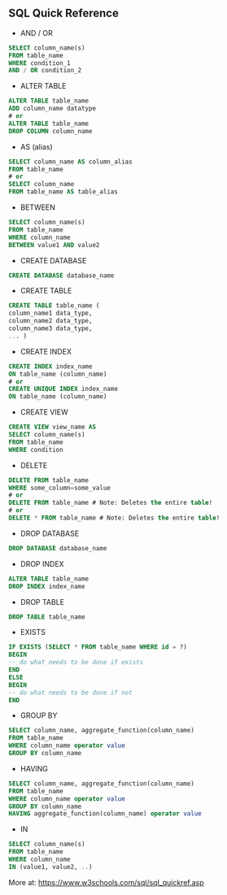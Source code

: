 ## SQL Quick Reference

- AND / OR
```sql
SELECT column_name(s)
FROM table_name
WHERE condition_1
AND / OR condition_2
```
- ALTER TABLE
```sql
ALTER TABLE table_name
ADD column_name datatype
# or
ALTER TABLE table_name
DROP COLUMN column_name
```
- AS (alias)
```sql
SELECT column_name AS column_alias
FROM table_name
# or
SELECT column_name
FROM table_name AS table_alias
```
- BETWEEN
```sql
SELECT column_name(s)
FROM table_name
WHERE column_name
BETWEEN value1 AND value2
```
- CREATE DATABASE
```sql
CREATE DATABASE database_name
```
- CREATE TABLE
```sql
CREATE TABLE table_name (
column_name1 data_type,
column_name2 data_type,
column_name3 data_type,
... )
```
- CREATE INDEX
```sql
CREATE INDEX index_name
ON table_name (column_name)
# or
CREATE UNIQUE INDEX index_name
ON table_name (column_name)
```
- CREATE VIEW
```sql
CREATE VIEW view_name AS
SELECT column_name(s)
FROM table_name
WHERE condition
```
- DELETE
```sql
DELETE FROM table_name
WHERE some_column=some_value
# or
DELETE FROM table_name # Note: Deletes the entire table!
# or
DELETE * FROM table_name # Note: Deletes the entire table!
```
- DROP DATABASE
```sql
DROP DATABASE database_name
```
- DROP INDEX
```sql
ALTER TABLE table_name
DROP INDEX index_name
```
- DROP TABLE
```sql
DROP TABLE table_name
```
- EXISTS
```sql
IF EXISTS (SELECT * FROM table_name WHERE id = ?)
BEGIN
-- do what needs to be done if exists
END
ELSE
BEGIN
-- do what needs to be done if not
END
```
- GROUP BY
```sql
SELECT column_name, aggregate_function(column_name)
FROM table_name
WHERE column_name operator value
GROUP BY column_name
```
- HAVING
```sql
SELECT column_name, aggregate_function(column_name)
FROM table_name
WHERE column_name operator value
GROUP BY column_name
HAVING aggregate_function(column_name) operator value
```
- IN
```sql
SELECT column_name(s)
FROM table_name
WHERE column_name
IN (value1, value2, ..)
```
More at: https://www.w3schools.com/sql/sql_quickref.asp
